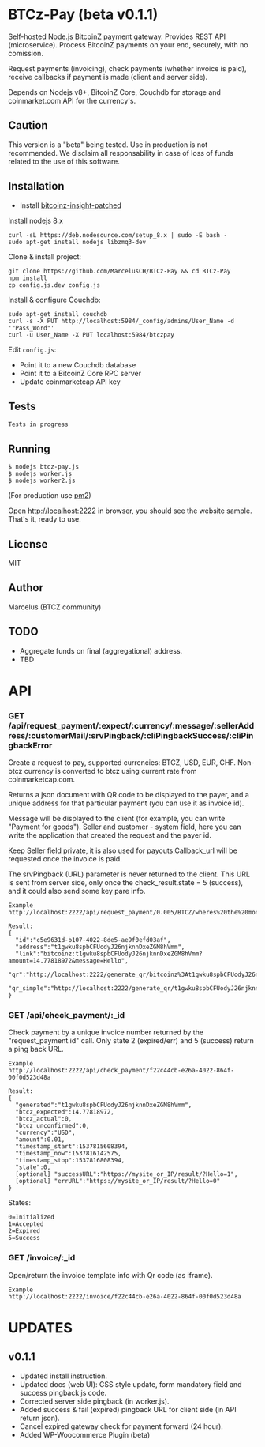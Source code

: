 BTCz-Pay (beta v0.1.1)
===================

Self-hosted Node.js BitcoinZ payment gateway. Provides REST API (microservice).
Process BitcoinZ payments on your end, securely, with no comission.

Request payments (invoicing), check payments (whether invoice is paid), receive callbacks if payment is made (client and server side).

Depends on Nodejs v8+, BitcoinZ Core, Couchdb for storage and coinmarket.com API for the currency's.


Caution
------------
This version is a "beta" being tested. Use in production is not recommended. We disclaim all responsability in case of loss of funds related to the use of this software.

Installation
------------

* Install [bitcoinz-insight-patched](BITCOIN-CORE-INSTALL.md)

Install nodejs 8.x
```
curl -sL https://deb.nodesource.com/setup_8.x | sudo -E bash -
sudo apt-get install nodejs libzmq3-dev
```

Clone & install project:
```
git clone https://github.com/MarcelusCH/BTCz-Pay && cd BTCz-Pay
npm install
cp config.js.dev config.js
```

Install & configure Couchdb:
```
sudo apt-get install couchdb
curl -s -X PUT http://localhost:5984/_config/admins/User_Name -d '"Pass_Word"'
curl -u User_Name -X PUT localhost:5984/btczpay
```

Edit `config.js`:
* Point it to a new Couchdb database
* Point it to a BitcoinZ Core RPC server
* Update coinmarketcap API key

Tests
-----

```
Tests in progress
```

Running
-------

```
$ nodejs btcz-pay.js
$ nodejs worker.js
$ nodejs worker2.js
```
(For production use [pm2](https://www.npmjs.com/package/pm2))


Open [http://localhost:2222](http://localhost:2222) in browser, you should see the website sample.
That's it, ready to use.

License
-------

MIT

Author
------

Marcelus (BTCZ community)


TODO
----
- Aggregate funds on final (aggregational) address.
- TBD

API
===

### GET /api/request_payment/:expect/:currency/:message/:sellerAddress/:customerMail/:srvPingback/:cliPingbackSuccess/:cliPingbackError


Create a request to pay, supported currencies: BTCZ, USD, EUR, CHF. Non-btcz currency is converted to btcz using current rate from coinmarketcap.com.

Returns a json document with QR code to be displayed to the payer, and a unique address for that particular payment (you can use it as invoice id).

Message will be displayed to the client (for example, you can write "Payment for goods"). Seller and customer - system field, here you can write the application that created the request and the payer id.

Keep Seller field private, it is also used for payouts.Callback_url will be requested once the invoice is paid.

The srvPingback (URL) parameter is never returned to the client. This URL is sent from server side, only once the check_result.state = 5 (success), and it could also send some key pare info.

```
Example
http://localhost:2222/api/request_payment/0.005/BTCZ/wheres%20the%20money%20lebowski/treehorn/lebowski/http%3A%2F%2Fgoogle.com%2F
```

```
Result:
{
  "id":"c5e9631d-b107-4022-8de5-ae9f0efd03af",
  "address":"t1gwku8spbCFUodyJ26njknnDxeZGM8hVmm",
  "link":"bitcoinz:t1gwku8spbCFUodyJ26njknnDxeZGM8hVmm?amount=14.77818972&message=Hello",
  "qr":"http://localhost:2222/generate_qr/bitcoinz%3At1gwku8spbCFUodyJ26njknnDxeZGM8hVmm%3Famount%3D14.77818972%26message%3DHello",
  "qr_simple":"http://localhost:2222/generate_qr/t1gwku8spbCFUodyJ26njknnDxeZGM8hVmm"
}
```

### GET /api/check_payment/:_id


Check payment by a unique invoice number returned by the "request_payment.id" call. Only state 2 (expired/err) and 5 (success) return a ping back URL.
```
Example
http://localhost:2222/api/check_payment/f22c44cb-e26a-4022-864f-00f0d523d48a
```

```
Result:
{
  "generated":"t1gwku8spbCFUodyJ26njknnDxeZGM8hVmm",
  "btcz_expected":14.77818972,
  "btcz_actual":0,
  "btcz_unconfirmed":0,
  "currency":"USD",
  "amount":0.01,
  "timestamp_start":1537815608394,
  "timestamp_now":1537816142575,
  "timestamp_stop":1537816808394,
  "state":0,
  [optional] "successURL":"https://mysite_or_IP/result/?Hello=1",
  [optional] "errURL":"https://mysite_or_IP/result/?Hello=0"
}
```

States:
```
0=Initialized
1=Accepted
2=Expired
5=Success
```

### GET /invoice/:_id

Open/return the invoice template info with Qr code (as iframe).

```
Example
http://localhost:2222/invoice/f22c44cb-e26a-4022-864f-00f0d523d48a
```



UPDATES
=======
v0.1.1
------
- Updated install instruction.
- Updated docs (web UI): CSS style update, form mandatory field and success pingback js code.
- Corrected server side pingback (in worker.js).
- Added success & fail (expired) pingback URL for client side (in API return json).
- Cancel expired gateway check for payment forward (24 hour).
- Added WP-Woocommerce Plugin (beta)
